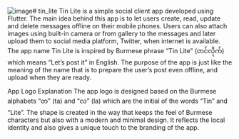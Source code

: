 ![image](https://github.com/user-attachments/assets/1ebd3dd1-faa4-487a-9ff1-720046c11d74)# tin_lite
Tin Lite is a simple social client app developed using Flutter. 
The main idea behind this app is to let users create, read, update and delete messages offline on their mobile phones. Users can also attach images using built-in camera or from gallery to the messages and later upload them to social media platform, Twitter, when internet is available. 
The app name Tin Lite is inspired by Burmese phrase “Tin Lite” (တင်လိုက်) which means “Let’s post it” in English. The purpose of the app is just like the meaning of the name that is to prepare the user’s post even offline, and upload when they are ready.

App Logo Explanation
	The app logo is designed based on the Burmese alphabets “တ” (ta) and “လ” (la) which are the initial of the words “Tin” and “Lite”. The shape is created in the way that keeps the feel of Burmese characters but also with a modern and minimal design. It reflects the local identity and also gives a unique touch to the branding of the app. 
 


